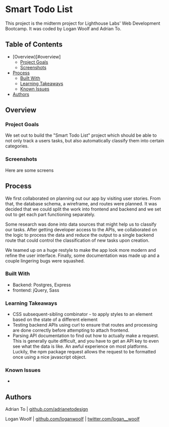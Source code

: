 # Smart Todo List

This project is the midterm project for Lighthouse Labs' Web Development Bootcamp.
It was coded by Logan Woolf and Adrian To. 

## Table of Contents

- [Overview)[#overview]
  - [Project Goals](#project-goals)
  - [Screenshots](#screenshots)
- [Process](#process)
  - [Built With](#built-with)
  - [Learning Takeaways](#learning-takeaways)
  - [Known Issues](#known-issues)
- [Authors](#authors)

## Overview

### Project Goals

We set out to build the "Smart Todo List" project which should be able to not only track a users tasks, but also automatically classify them into certain categories.

### Screenshots

Here are some screens

## Process

We first collaborated on planning out our app by visiting user stories. From that, the database schema, a wireframe, and routes were planned. It was decided that we could split the work into frontend and backend and we set out to get each part functioning separately.

Some research was done into data sources that might help us to classify our tasks. After getting developer access to the APIs, we collaborated on the logic to process the data and reduce the output to a single backend route that could control the classification of new tasks upon creation.

We teamed up on a huge restyle to make the app look more modern and refine the user interface. Finally, some documentation was made up and a couple lingering bugs were squashed.

### Built With

- Backend: Postgres, Express
- frontend:   jQuery, Sass

### Learning Takeaways

- CSS subsequent-sibling combinator `~` to apply styles to an element based on the state of a different element
- Testing backend APIs using curl to ensure that routes and processing are done correctly before attempting to attach frontend.
- Parsing API documentation to find out how to actually make a request. This is generally quite difficult, and you have to get an API key to even see what the data is like. An awful experience on most platforms. Luckily, the npm package request allows the request to be formatted once using a nice javascript object.


### Known Issues

- 

## Authors

Adrian To | [github.com/adrianetodesign](https://github.com/adrianetodesign)

Logan Woolf | [github.com/loganwoolf](https://github.com/loganwoolf) | [twitter.com/logan__woolf](https://twitter.com/logan__woolf)
